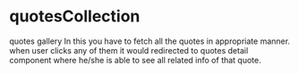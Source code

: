# quotesCollection
quotes gallery
In this you have to fetch all the quotes in appropriate manner.
when user clicks any of them it would redirected to quotes detail component where he/she is able to see all related info of that quote.
